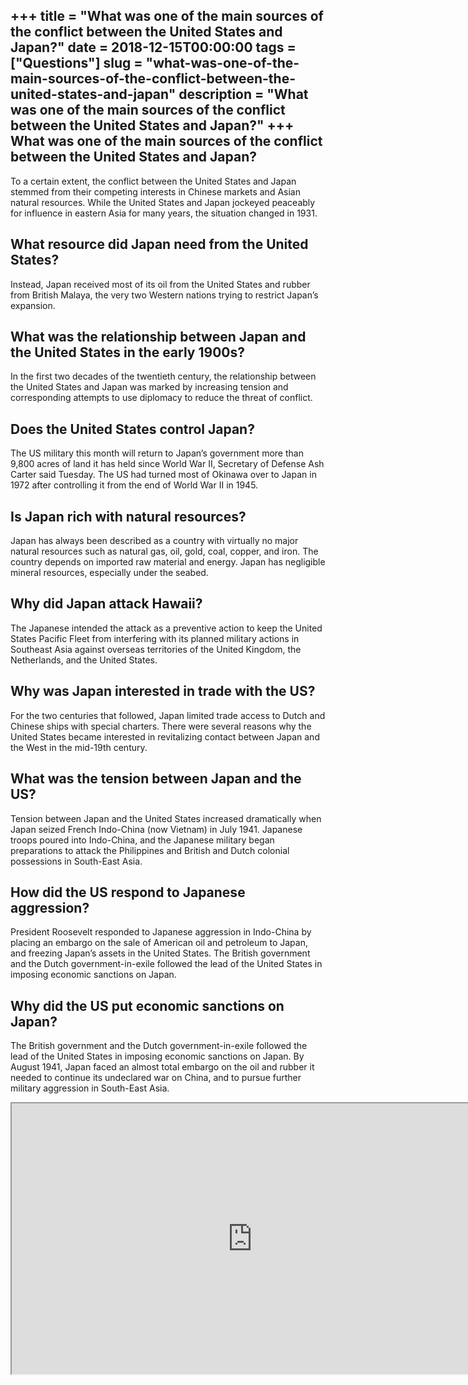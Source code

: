 +++
title = "What was one of the main sources of the conflict between the United States and Japan?"
date = 2018-12-15T00:00:00
tags = ["Questions"]
slug = "what-was-one-of-the-main-sources-of-the-conflict-between-the-united-states-and-japan"
description = "What was one of the main sources of the conflict between the United States and Japan?"
+++
What was one of the main sources of the conflict between the United States and Japan?
-------------------------------------------------------------------------------------

To a certain extent, the conflict between the United States and Japan stemmed from their competing interests in Chinese markets and Asian natural resources. While the United States and Japan jockeyed peaceably for influence in eastern Asia for many years, the situation changed in 1931.

What resource did Japan need from the United States?
----------------------------------------------------

Instead, Japan received most of its oil from the United States and rubber from British Malaya, the very two Western nations trying to restrict Japan’s expansion.

What was the relationship between Japan and the United States in the early 1900s?
---------------------------------------------------------------------------------

In the first two decades of the twentieth century, the relationship between the United States and Japan was marked by increasing tension and corresponding attempts to use diplomacy to reduce the threat of conflict.

Does the United States control Japan?
-------------------------------------

The US military this month will return to Japan’s government more than 9,800 acres of land it has held since World War II, Secretary of Defense Ash Carter said Tuesday. The US had turned most of Okinawa over to Japan in 1972 after controlling it from the end of World War II in 1945.

Is Japan rich with natural resources?
-------------------------------------

Japan has always been described as a country with virtually no major natural resources such as natural gas, oil, gold, coal, copper, and iron. The country depends on imported raw material and energy. Japan has negligible mineral resources, especially under the seabed.

Why did Japan attack Hawaii?
----------------------------

The Japanese intended the attack as a preventive action to keep the United States Pacific Fleet from interfering with its planned military actions in Southeast Asia against overseas territories of the United Kingdom, the Netherlands, and the United States.

Why was Japan interested in trade with the US?
----------------------------------------------

For the two centuries that followed, Japan limited trade access to Dutch and Chinese ships with special charters. There were several reasons why the United States became interested in revitalizing contact between Japan and the West in the mid-19th century.

What was the tension between Japan and the US?
----------------------------------------------

Tension between Japan and the United States increased dramatically when Japan seized French Indo-China (now Vietnam) in July 1941. Japanese troops poured into Indo-China, and the Japanese military began preparations to attack the Philippines and British and Dutch colonial possessions in South-East Asia.

How did the US respond to Japanese aggression?
----------------------------------------------

President Roosevelt responded to Japanese aggression in Indo-China by placing an embargo on the sale of American oil and petroleum to Japan, and freezing Japan’s assets in the United States. The British government and the Dutch government-in-exile followed the lead of the United States in imposing economic sanctions on Japan.

Why did the US put economic sanctions on Japan?
-----------------------------------------------

The British government and the Dutch government-in-exile followed the lead of the United States in imposing economic sanctions on Japan. By August 1941, Japan faced an almost total embargo on the oil and rubber it needed to continue its undeclared war on China, and to pursue further military aggression in South-East Asia.

<iframe allow="accelerometer; autoplay; clipboard-write; encrypted-media; gyroscope; picture-in-picture" allowfullscreen="" class="__youtube_prefs__  epyt-is-override  no-lazyload" data-no-lazy="1" data-origheight="433" data-origwidth="770" data-skipgform_ajax_framebjll="" height="433" id="_ytid_54061" loading="lazy" src="https://www.youtube.com/embed/1Xp_imnO6WE?enablejsapi=1&autoplay=0&cc_load_policy=0&cc_lang_pref=&iv_load_policy=1&loop=0&modestbranding=0&rel=1&fs=1&playsinline=0&autohide=2&theme=dark&color=red&controls=1&" title="YouTube player" width="770"></iframe>